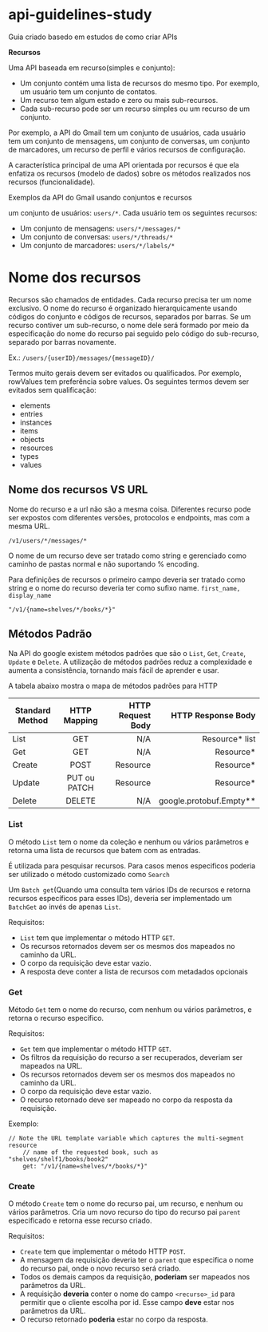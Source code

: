 # api-guidelines-study
Guia criado basedo em estudos de como criar APIs 

**Recursos**

 Uma API baseada em recurso(simples e conjunto):
- Um conjunto contém uma lista de recursos do mesmo tipo. Por exemplo, um usuário tem um conjunto de contatos.
- Um recurso tem algum estado e zero ou mais sub-recursos. 
- Cada sub-recurso pode ser um recurso simples ou um recurso de um conjunto.

Por exemplo, a API do Gmail tem um conjunto de usuários, cada usuário tem um conjunto de mensagens, um conjunto de conversas, um conjunto de marcadores, um recurso de perfil e vários recursos de configuração.

A característica principal de uma API orientada por recursos é que ela enfatiza os recursos (modelo de dados) sobre os métodos realizados nos recursos (funcionalidade).

Exemplos da API do Gmail usando conjuntos e recursos

um conjunto de usuários: `users/*`. Cada usuário tem os seguintes recursos:
* Um conjunto de mensagens: `users/*/messages/*`
* Um conjunto de conversas: `users/*/threads/*`
* Um conjunto de marcadores: `users/*/labels/*`

# Nome dos recursos
Recursos são chamados de entidades. Cada recurso precisa ter um nome exclusivo. O nome do recurso é organizado hierarquicamente usando códigos do conjunto e códigos de recursos, separados por barras. Se um recurso contiver um sub-recurso, o nome dele será formado por meio da especificação do nome do recurso pai seguido pelo código do sub-recurso, separado por barras novamente.

Ex.:
`/users/{userID}/messages/{messageID}/`

Termos muito gerais devem ser evitados ou qualificados. Por exemplo, 
rowValues tem preferência sobre values. Os seguintes termos devem ser evitados sem qualificação:
- elements
- entries
- instances
- items
- objects
- resources
- types
- values

## Nome dos recursos VS URL
Nome do recurso e a url não são a mesma coisa. Diferentes recurso pode ser expostos com diferentes versões, protocolos e endpoints, mas com a mesma URL. 

`/v1/users/*/messages/*`

O nome de um recurso deve ser tratado como string e gerenciado como caminho de pastas normal e não suportando % encoding.

Para definições de recursos o primeiro campo deveria ser tratado como string e o nome do recurso deveria ter como sufixo name.
`first_name, display_name`

`"/v1/{name=shelves/*/books/*}"`

## Métodos Padrão
Na API do google existem métodos padrões que são o `List`, `Get`, `Create`, `Update` e `Delete`. A utilização de métodos padrões reduz a complexidade e aumenta a consistência, tornando mais fácil de aprender e usar.

A tabela abaixo mostra o mapa de métodos padrões para HTTP

| Standard Method | 	HTTP Mapping | 	HTTP Request Body |	HTTP Response Body |
|-----------------|:--------------:|-------------------:|-------------------:|
| List | GET <collection URL> | N/A | Resource* list|
| Get | GET <resource URL> | N/A | Resource*|
| Create | POST <collection URL> | Resource | Resource*|
| Update | PUT ou PATCH <resource URL> | Resource | Resource*|
| Delete | DELETE <resource URL> | N/A | google.protobuf.Empty**|

### List

O método `List` tem o nome da coleção e nenhum ou vários parâmetros e retorna uma lista de recursos que batem com as entradas.

É utilizada para pesquisar recursos. Para casos menos especificos poderia ser utilizado o método customizado como `Search`

Um `Batch get`(Quando uma consulta tem vários IDs de recursos e retorna recursos específicos para esses IDs), deveria ser implementado um `BatchGet` ao invés de apenas `List`.

Requisitos:
* `List` tem que implementar o método HTTP `GET`.
* Os recursos retornados devem ser os mesmos dos mapeados no caminho da URL.
* O corpo da requisição deve estar vazio.
* A resposta deve conter a lista de recursos com metadados opcionais

### Get

Método `Get` tem o nome do recurso, com nenhum ou vários parâmetros, e retorna o recurso específico.

Requisitos: 
* `Get` tem que implementar o método HTTP `GET`.
* Os filtros da requisição do recurso a ser recuperados, deveriam ser mapeados na URL.
* Os recursos retornados devem ser os mesmos dos mapeados no caminho da URL.
* O corpo da requisição deve estar vazio.
* O recurso retornado deve ser mapeado no corpo da resposta da requisição.

Exemplo:

```
// Note the URL template variable which captures the multi-segment resource
    // name of the requested book, such as "shelves/shelf1/books/book2"
    get: "/v1/{name=shelves/*/books/*}"
```

### Create
O método `Create` tem o nome do recurso pai, um recurso, e nenhum ou vários parâmetros. Cria um novo recurso do tipo do recurso pai `parent` especificado e retorna esse recurso criado.

Requisitos: 
* `Create` tem que implementar o método HTTP `POST`.
* A mensagem da requisição deveria ter o `parent` que especifica o nome do recurso pai, onde o novo recurso será criado.
* Todos os demais campos da requisição, **poderiam** ser mapeados nos parâmetros da URL.
* A requisição **deveria** conter o nome do campo `<recurso>_id` para permitir que o cliente escolha por id. Esse campo **deve** estar nos parâmetros da URL.
* O recurso retornado **poderia** estar no corpo da resposta.
